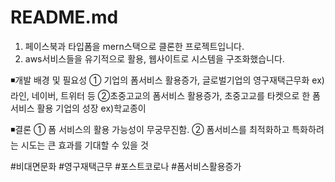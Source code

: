 # README.md

1. 페이스북과 타입폼을 mern스택으로 클론한 프로젝트입니다.
2. aws서비스들을 유기적으로 활용, 웹사이트로 시스템을 구조화했습니다.

◾개발 배경 및 필요성
① 기업의 폼서비스 활용증가, 글로벌기업의 영구재택근무화 ex) 라인, 네이버, 트위터 등
②초중고교의 폼서비스 활용증가, 초중고교를 타켓으로 한 폼 서비스 활용 기업의 성장 ex)학교종이

◾결론
① 폼 서비스의 활용 가능성이 무궁무진함.
② 폼서비스를 최적화하고 특화하려는 시도는 큰 효과를 기대할 수 있을 것

#비대면문화 #영구재택근무 #포스트코로나 #폼서비스활용증가
